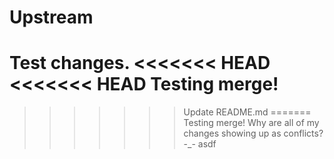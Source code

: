 # Upstream
Test changes.
<<<<<<< HEAD
<<<<<<< HEAD
Testing merge!
=======
>>>>>>> Update README.md
=======
Testing merge!
Why are all of my changes showing up as conflicts? -_-
>>>>>>> asdf
